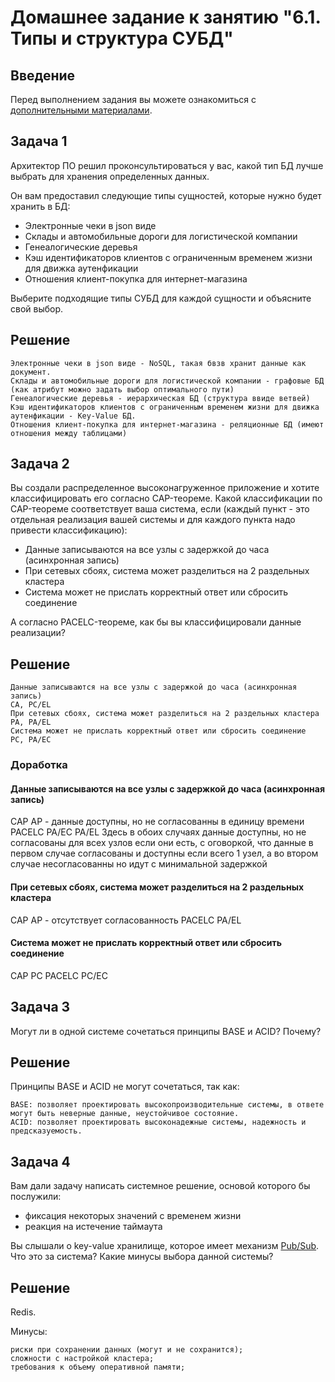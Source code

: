 # Домашнее задание к занятию "6.1. Типы и структура СУБД"

## Введение

Перед выполнением задания вы можете ознакомиться с 
[дополнительными материалами](https://github.com/netology-code/virt-homeworks/tree/master/additional/README.md).

## Задача 1

Архитектор ПО решил проконсультироваться у вас, какой тип БД 
лучше выбрать для хранения определенных данных.

Он вам предоставил следующие типы сущностей, которые нужно будет хранить в БД:

- Электронные чеки в json виде
- Склады и автомобильные дороги для логистической компании
- Генеалогические деревья
- Кэш идентификаторов клиентов с ограниченным временем жизни для движка аутенфикации
- Отношения клиент-покупка для интернет-магазина

Выберите подходящие типы СУБД для каждой сущности и объясните свой выбор.
## Решение 

    Электронные чеки в json виде - NoSQL, такая бвзв хранит данные как документ. 
    Склады и автомобильные дороги для логистической компании - графовые БД (как атрибут можно задать выбор оптимального пути)
    Генеалогические деревья - иерархическая БД (структура ввиде ветвей)
    Кэш идентификаторов клиентов с ограниченным временем жизни для движка аутенфикации - Key-Value БД.
    Отношения клиент-покупка для интернет-магазина - реляционные БД (имеют отношения между таблицами) 

## Задача 2

Вы создали распределенное высоконагруженное приложение и хотите классифицировать его согласно 
CAP-теореме. Какой классификации по CAP-теореме соответствует ваша система, если 
(каждый пункт - это отдельная реализация вашей системы и для каждого пункта надо привести классификацию):

- Данные записываются на все узлы с задержкой до часа (асинхронная запись)
- При сетевых сбоях, система может разделиться на 2 раздельных кластера
- Система может не прислать корректный ответ или сбросить соединение

А согласно PACELC-теореме, как бы вы классифицировали данные реализации?

## Решение 
    Данные записываются на все узлы с задержкой до часа (асинхронная запись)
    CA, PC/EL
    При сетевых сбоях, система может разделиться на 2 раздельных кластера
    PA, PA/EL
    Система может не прислать корректный ответ или сбросить соединение
    PC, PA/EC

### Доработка 
#### Данные записываются на все узлы с задержкой до часа (асинхронная запись)
CAP
AP - данные доступны, но не согласованны в единицу времени 
PACELC
PA/EC 
PA/EL
Здесь в обоих случаях данные доступны, но не согласованы для всех узлов если они есть, с оговоркой, что данные  в первом случае согласованы и доступны если всего 1 узел, а во втором случае несогласованны но идут с минимальной задержкой 
#### При сетевых сбоях, система может разделиться на 2 раздельных кластера
CAP
AP - отсутствует согласованность 
PACELC
PA/EL
#### Система может не прислать корректный ответ или сбросить соединение
CAP
PC
PACELC
PC/EC
## Задача 3

Могут ли в одной системе сочетаться принципы BASE и ACID? Почему?

## Решение 

Принципы BASE и ACID не могут сочетаться, так как:

    BASE: позволяет проектировать высокопроизводительные системы, в ответе могут быть неверные данные, неустойчивое состояние.
    ACID: позволяет проектировать высоконадежные системы, надежность и предсказуемость.

## Задача 4

Вам дали задачу написать системное решение, основой которого бы послужили:

- фиксация некоторых значений с временем жизни
- реакция на истечение таймаута

Вы слышали о key-value хранилище, которое имеет механизм [Pub/Sub](https://habr.com/ru/post/278237/). 
Что это за система? Какие минусы выбора данной системы?

## Решение 

Redis.

Минусы:

    риски при сохранении данных (могут и не сохранится);
    сложности с настройкой кластера;
    требования к объему оперативной памяти;
